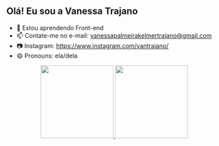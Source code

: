 ## Olá! Eu sou a Vanessa Trajano

- 🌱 Estou aprendendo Front-end
- 📫 Contate-me no e-mail: vanessapalmeirakelmertrajano@gmail.com
- 📷 Instagram: https://www.instagram.com/vantrajano/
- 😄 Pronouns: ela/dela

<div align="center">
  <a href="https://github.com/VanessaTrajano">
  <img height="170em" src="https://github-readme-stats.vercel.app/api?username=VanessaTrajano&show_icons=true&theme=cobalt&include_all_commits=true&count_private=true"/>
  <img height="170em" src="https://github-readme-stats.vercel.app/api/top-langs/?username=VanessaTrajano&layout=compact&langs_count=7&theme=cobalt"/>
</div>
  
  ##
 
